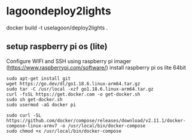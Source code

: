 # lagoondeploy2lights

docker build -t uselagoon/deploy2lights .


## setup raspberry pi os (lite)

Configure WIFI and SSH using raspberry pi imager (https://www.raspberrypi.com/software/) install raspberry pi os lite 64bit

```
sudo apt-get install git
wget https://go.dev/dl/go1.18.6.linux-arm64.tar.gz
sudo tar -C /usr/local -xzf go1.18.6.linux-arm64.tar.gz
curl -fsSL https://get.docker.com -o get-docker.sh
sudo sh get-docker.sh
sudo usermod -aG docker pi

sudo curl -SL https://github.com/docker/compose/releases/download/v2.11.1/docker-compose-linux-armv7 -o /usr/local/bin/docker-compose
sudo chmod +x /usr/local/bin/docker-compose
```
